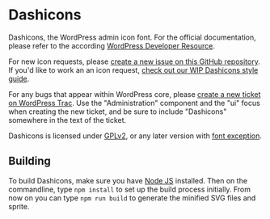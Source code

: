 # Dashicons

Dashicons, the WordPress admin icon font. For the official documentation, please refer to the according [WordPress Developer Resource](https://developer.wordpress.org/resource/dashicons/).

For new icon requests, please [create a new issue on this GitHub repository](https://github.com/WordPress/dashicons/issues/new). If you'd like to work an an icon request, [check out our WIP Dashicons style guide](https://make.wordpress.org/design/dashicons-style-guide/).

For any bugs that appear within WordPress core, please [create a new ticket on WordPress Trac](https://core.trac.wordpress.org/newticket). Use the "Administration" component and the "ui" focus when creating the new ticket, and be sure to include "Dashicons" somewhere in the text of the ticket.

Dashicons is licensed under [GPLv2](http://www.gnu.org/licenses/gpl-2.0.html), or any later version with [font exception](http://www.gnu.org/licenses/gpl-faq.html#FontException).

## Building

To build Dashicons, make sure you have <a href="https://nodejs.org">Node JS</a> installed. Then on the commandline, type `npm install` to set up the build process initially. From now on you can type `npm run build` to generate the minified SVG files and sprite. 
